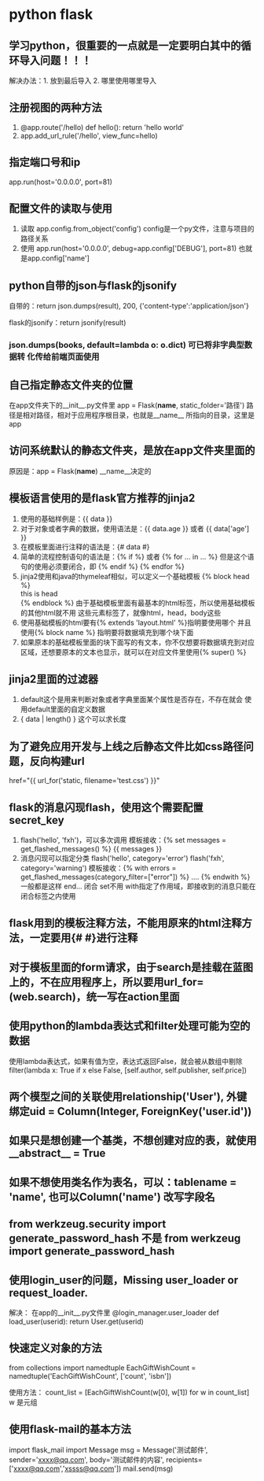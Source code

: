 # python flask

## 学习python，很重要的一点就是一定要明白其中的循环导入问题！！！
   解决办法：1. 放到最后导入
            2. 哪里使用哪里导入

## 注册视图的两种方法
1. @app.route('/hello)
   def hello():
       return 'hello world'
2. app.add_url_rule('/hello', view_func=hello)

## 指定端口号和ip
   app.run(host='0.0.0.0', port=81)

## 配置文件的读取与使用
1. 读取
   app.config.from_object('config')
   config是一个py文件，注意与项目的路径关系
2. 使用
   app.run(host='0.0.0.0', debug=app.config['DEBUG'], port=81)
   也就是app.config['name']

## python自带的json与flask的jsonify
   自带的：return json.dumps(result), 200, {'content-type':'application/json'}
   
   flask的jsonify：return jsonify(result)
   
### json.dumps(books, default=lambda o: o.__dict__) 可已将非字典型数据转 化传给前端页面使用

## 自己指定静态文件夹的位置
   在app文件夹下的__init__.py文件里
   app = Flask(__name__, static_folder='路径')
   路径是相对路径，相对于应用程序根目录，也就是__name__
   所指向的目录，这里是app

## 访问系统默认的静态文件夹，是放在app文件夹里面的
   原因是：app = Flask(__name__) __name__决定的

## 模板语言使用的是flask官方推荐的jinja2
   1. 使用的基础样例是：{{ data }}
   2. 对于对象或者字典的数据，使用语法是：{{ data.age }} 或者 {{ data['age'] }}
   3. 在模板里面进行注释的语法是：{# data #}
   4. 简单的流程控制语句的语法是：{% if %} 或者 {% for ... in ... %}
      但是这个语句的使用必须要闭合，即 {% endif %} {% endfor %}
   5. jinja2使用和java的thymeleaf相似，可以定义一个基础模板
      {% block head %}
        <div>this is head</div>
      {% endblock %}
      由于基础模板里面有最基本的html标签，所以使用基础模板的其他html就不用
      这些元素标签了，就像html，head，body这些
   6. 使用基础模板的html要有{% extends 'layout.html' %}指明要使用哪个
      并且使用{% block name %} 指明要将数据填充到哪个块下面
   7. 如果原本的基础模板里面的块下面写的有文本，你不仅想要将数据填充到对应
      区域，还想要原本的文本也显示，就可以在对应文件里使用{% super() %}
## jinja2里面的过滤器
   1. default这个是用来判断对象或者字典里面某个属性是否存在，不存在就会
      使用default里面的自定义数据
   2. { data | length() } 这个可以求长度

## 为了避免应用开发与上线之后静态文件比如css路径问题，反向构建url
   href="{{ url_for('static, filename='test.css') }}"
   
## flask的消息闪现flash，使用这个需要配置secret_key
   1. flash('hello', 'fxh')，可以多次调用
      模板接收：{% set messages = get_flashed_messages() %}
               {{ messages }}
   2. 消息闪现可以指定分类
      flash('hello', category='error')
      flash('fxh', category='warning')
      模板接收：{% with errors = get_flashed_messages(category_filter=["error"]) %}  .... {% endwith %} 一般都是这样 end... 闭合 set不用
      with指定了作用域，即接收到的消息只能在闭合标签之内使用

## flask用到的模板注释方法，不能用原来的html注释方法，一定要用{# #}进行注释

## 对于模板里面的form请求，由于search是挂载在蓝图上的，不在应用程序上，所以要用url_for=(web.search)，统一写在action里面

## 使用python的lambda表达式和filter处理可能为空的数据
   使用lambda表达式，如果有值为空，表达式返回False，就会被从数组中剔除
   filter(lambda  x: True if x else False,
                        [self.author, self.publisher, self.price])

## 两个模型之间的关联使用relationship('User'), 外键绑定uid = Column(Integer, ForeignKey('user.id'))

## 如果只是想创建一个基类，不想创建对应的表，就使用__abstract__ = True

## 如果不想使用类名作为表名，可以：__tablename__ = 'name', 也可以Column('name') 改写字段名


## from werkzeug.security import generate_password_hash 不是 from werkzeug import generate_password_hash

## 使用login_user的问题，Missing user_loader or request_loader.
   解决： 在app的__init__.py文件里
      @login_manager.user_loader
      def load_user(userid):
         return User.get(userid)

## 快速定义对象的方法
   from collections import namedtuple
   EachGiftWishCount = namedtuple('EachGiftWishCount', ['count', 'isbn'])

   使用方法：
      count_list = [EachGiftWishCount(w[0], w[1]) for w in count_list]
      w 是元组
      
## 使用flask-mail的基本方法
   import flask_mail import Message
   msg = Message('测试邮件', sender='xxxx@qq.com',
               body='测试邮件的内容', recipients=['xxxx@qq.com','xssss@qq.com'])
   mail.send(msg)
